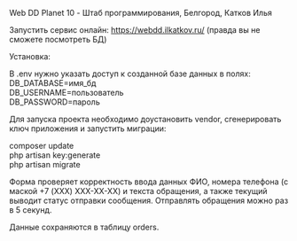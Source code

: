 Web DD Planet 10 - Штаб программирования, Белгород, Катков Илья

Запустить сервис онлайн: https://webdd.ilkatkov.ru/
(правда вы не сможете посмотреть БД)

Установка:

В .env нужно указать доступ к созданной базе данных в полях:
DB_DATABASE=имя_бд  
DB_USERNAME=пользователь  
DB_PASSWORD=пароль  


Для запуска проекта необходимо доустановить vendor, сгенерировать ключ приложения и запустить миграции:

composer update  
php artisan key:generate  
php artisan migrate  


Форма проверяет корректность ввода данных ФИО, номера телефона (с маской +7 (XXX) XXX-XX-XX) и текста обращения, 
а также текущий выводит статус отправки сообщения. Отправлять обращения можно раз в 5 секунд.

Данные сохраняются в таблицу orders.
